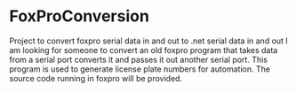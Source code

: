 # FoxProConversion
Project to convert foxpro serial data in and out to .net serial data in and out
I am looking for someone to convert an old foxpro program that takes data from a serial port converts it and passes it out another serial port.
This program is used to generate license plate numbers for automation.
The source code running in foxpro will be provided.
